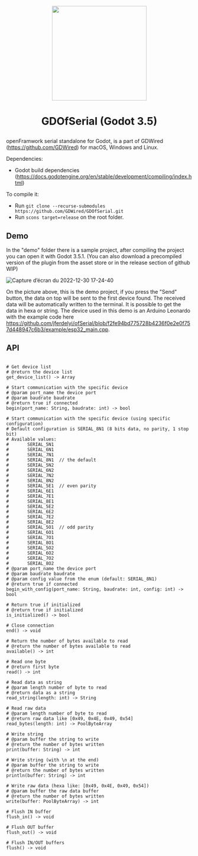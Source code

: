 <p align="center"><img src="https://user-images.githubusercontent.com/4105962/204136320-9e49eaf0-db2c-4335-b0dc-939e89770235.png" width="256"></p>

# <p align="center">GDOfSerial (Godot 3.5)</p>

openFramwork serial standalone for Godot, is a part of GDWired (https://github.com/GDWired) for macOS, Windows and Linux.

Dependencies:
 - Godot build dependencies (https://docs.godotengine.org/en/stable/development/compiling/index.html)

To compile it:
 - Run `git clone --recurse-submodules https://github.com/GDWired/GDOfSerial.git`
 - Run `scons target=release` on the root folder.

## Demo

In the "demo" folder there is a sample project, after compiling the project you can open it with Godot 3.5.1. (You can also download a precompiled version of the plugin from the asset store or in the release section of github WIP) 

![Capture d’écran du 2022-12-30 17-24-40](https://user-images.githubusercontent.com/4105962/210091592-5f7041b2-74b6-4ad8-9f22-f04202043a87.png)

On the picture above, this is the demo project, if you press the "Send" button, the data on top will be sent to the first device found. The received data will be automatically written to the terminal. It is possible to get the data in hexa or string. The device used in this demo is an Arduino Leonardo with the example code here https://github.com/jferdelyi/ofSerial/blob/f2fe94bd775728b4236f0e2e0f757d448947c6b3/example/esp32_main.cpp.

## API

``` gdscript

# Get device list
# @return the device list
get_device_list() -> Array

# Start communication with the specific device
# @param port_name the device port
# @param baudrate baudrate
# @return true if connected 
begin(port_name: String, baudrate: int) -> bool

# Start communication with the specific device (using specific configuration)
# Default configuration is SERIAL_8N1 (8 bits data, no parity, 1 stop bit)
# Available values:
#		SERIAL_5N1
#		SERIAL_6N1
#		SERIAL_7N1
#		SERIAL_8N1	// the default
#		SERIAL_5N2
#		SERIAL_6N2
#		SERIAL_7N2
#		SERIAL_8N2
#		SERIAL_5E1	// even parity
#		SERIAL_6E1
#		SERIAL_7E1
#		SERIAL_8E1
#		SERIAL_5E2
#		SERIAL_6E2
#		SERIAL_7E2
#		SERIAL_8E2
#		SERIAL_5O1	// odd parity
#		SERIAL_6O1
#		SERIAL_7O1
#		SERIAL_8O1
#		SERIAL_5O2
#		SERIAL_6O2
#		SERIAL_7O2
#		SERIAL_8O2
# @param port_name the device port
# @param baudrate baudrate
# @param config value from the enum (default: SERIAL_8N1)
# @return true if connected 
begin_with_config(port_name: String, baudrate: int, config: int) -> bool

# Return true if initialized
# @return true if initialized
is_initialized() -> bool

# Close connection
end() -> void

# Return the number of bytes available to read
# @return the number of bytes available to read
available() -> int

# Read one byte
# @return first byte
read() -> int

# Read data as string
# @param length number of byte to read
# @return data as a string
read_string(length: int) -> String

# Read raw data
# @param length number of byte to read
# @return raw data like [0x49, 0x4E, 0x49, 0x54]
read_bytes(length: int) -> PoolByteArray

# Write string
# @param buffer the string to write
# @return the number of bytes written
print(buffer: String) -> int

# Write string (with \n at the end)
# @param buffer the string to write
# @return the number of bytes written
println(buffer: String) -> int

# Write raw data (hexa like: [0x49, 0x4E, 0x49, 0x54])
# @param buffer the raw data buffer
# @return the number of bytes written
write(buffer: PoolByteArray) -> int

# Flush IN buffer
flush_in() -> void

# Flush OUT buffer
flush_out() -> void

# Flush IN/OUT buffers
flush() -> void
````
